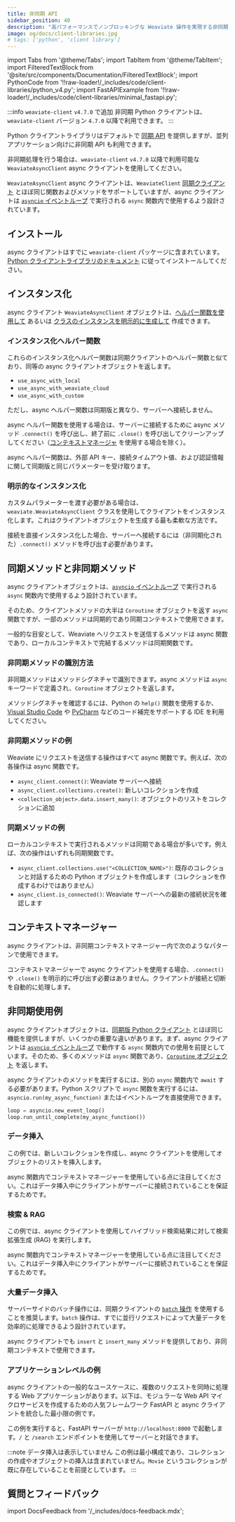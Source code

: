 ```yaml
---
title: 非同期 API
sidebar_position: 40
description: "高パフォーマンスでノンブロッキングな Weaviate 操作を実現する非同期 Python クライアントのドキュメント。"
image: og/docs/client-libraries.jpg
# tags: ['python', 'client library']
---
```


import Tabs from '@theme/Tabs';
import TabItem from '@theme/TabItem';
import FilteredTextBlock from '@site/src/components/Documentation/FilteredTextBlock';
import PythonCode from '!!raw-loader!/_includes/code/client-libraries/python_v4.py';
import FastAPIExample from '!!raw-loader!/_includes/code/client-libraries/minimal_fastapi.py';

:::info `weaviate-client` `v4.7.0` で追加
非同期 Python クライアントは、`weaviate-client` バージョン `4.7.0` 以降で利用できます。
:::

Python クライアントライブラリはデフォルトで [同期 API](./index.mdx) を提供しますが、並列アプリケーション向けに非同期 API も利用できます。

非同期処理を行う場合は、`weaviate-client` `v4.7.0` 以降で利用可能な `WeaviateAsyncClient` async クライアントを使用してください。

`WeaviateAsyncClient` async クライアントは、`WeaviateClient` [同期クライアント](./index.mdx) とほぼ同じ関数およびメソッドをサポートしていますが、async クライアントは [`asyncio` イベントループ](https://docs.python.org/3/library/asyncio-eventloop.html#asyncio-event-loop) で実行される `async` 関数内で使用するよう設計されています。

## インストール

async クライアントはすでに `weaviate-client` パッケージに含まれています。[Python クライアントライブラリのドキュメント](./index.mdx#installation) に従ってインストールしてください。

## インスタンス化

async クライアント `WeaviateAsyncClient` オブジェクトは、[ヘルパー関数を使用して](#instantiation-helper-functions) あるいは [クラスのインスタンスを明示的に生成して](#explicit-instantiation) 作成できます。

### インスタンス化ヘルパー関数

<!-- TODO[g-despot]: Add link to external Python references once created for "synchronous client helper functions" -->
これらのインスタンス化ヘルパー関数は同期クライアントのヘルパー関数と似ており、同等の async クライアントオブジェクトを返します。

- `use_async_with_local`
- `use_async_with_weaviate_cloud`
- `use_async_with_custom`

ただし、async ヘルパー関数は同期版と異なり、サーバーへ接続しません。

async ヘルパー関数を使用する場合は、サーバーに接続するために async メソッド `.connect()` を呼び出し、終了前に `.close()` を呼び出してクリーンアップしてください（[コンテキストマネージャ](#context-manager) を使用する場合を除く）。

<!-- TODO[g-despot]: Add link to external Python references once created for "external API keys", "connection timeout values" and "authentication details" -->
async ヘルパー関数は、外部 API キー、接続タイムアウト値、および認証情報に関して同期版と同じパラメーターを受け取ります。

<Tabs groupId="languages">
<TabItem value="wcd" label="WCD">

<FilteredTextBlock
  text={PythonCode}
  startMarker="# AsyncWCDInstantiation"
  endMarker="# END AsyncWCDInstantiation"
  language="py"
/>

</TabItem>
<TabItem value="local" label="Local">

  <FilteredTextBlock
    text={PythonCode}
    startMarker="# AsyncLocalInstantiationBasic"
    endMarker="# END AsyncLocalInstantiationBasic"
    language="py"
  />

</TabItem>

<!-- TODO - add embedded equivalent when available in client -->

<TabItem value="custom" label="Custom">

<FilteredTextBlock
  text={PythonCode}
  startMarker="# AsyncCustomInstantiationBasic"
  endMarker="# END AsyncCustomInstantiationBasic"
  language="py"
/>

</TabItem>
</Tabs>

### 明示的なインスタンス化

カスタムパラメーターを渡す必要がある場合は、`weaviate.WeaviateAsyncClient` クラスを使用してクライアントをインスタンス化します。これはクライアントオブジェクトを生成する最も柔軟な方法です。

<FilteredTextBlock
  text={PythonCode}
  startMarker="# AsyncDirectInstantiationFull"
  endMarker="# END AsyncDirectInstantiationFull"
  language="py"
/>

接続を直接インスタンス化した場合、サーバーへ接続するには（非同期化された）`.connect()` メソッドを呼び出す必要があります。

<FilteredTextBlock
  text={PythonCode}
  startMarker="# AsyncDirectInstantiationAndConnect"
  endMarker="# END AsyncDirectInstantiationAndConnect"
  language="py"
/>

## 同期メソッドと非同期メソッド

async クライアントオブジェクトは、[`asyncio` イベントループ](https://docs.python.org/3/library/asyncio-eventloop.html#asyncio-event-loop) で実行される `async` 関数内で使用するよう設計されています。

そのため、クライアントメソッドの大半は `Coroutine` オブジェクトを返す `async` 関数ですが、一部のメソッドは同期的であり同期コンテキストで使用できます。

一般的な目安として、Weaviate へリクエストを送信するメソッドは async 関数であり、ローカルコンテキストで完結するメソッドは同期関数です。

### 非同期メソッドの識別方法

非同期メソッドはメソッドシグネチャで識別できます。async メソッドは `async` キーワードで定義され、`Coroutine` オブジェクトを返します。

メソッドシグネチャを確認するには、Python の `help()` 関数を使用するか、[Visual Studio Code](https://code.visualstudio.com/docs) や [PyCharm](https://www.jetbrains.com/help/pycharm/viewing-reference-information.html) などのコード補完をサポートする IDE を利用してください。

### 非同期メソッドの例

Weaviate にリクエストを送信する操作はすべて async 関数です。例えば、次の各操作は async 関数です。

- `async_client.connect()`: Weaviate サーバーへ接続
- `async_client.collections.create()`: 新しいコレクションを作成
- `<collection_object>.data.insert_many()`: オブジェクトのリストをコレクションに追加



### 同期メソッドの例

ローカルコンテキストで実行されるメソッドは同期である場合が多いです。例えば、次の操作はいずれも同期関数です。

- `async_client.collections.use("<COLLECTION_NAME>")`: 既存のコレクションと対話するための Python オブジェクトを作成します（コレクションを作成するわけではありません）
- `async_client.is_connected()`: Weaviate サーバーへの最新の接続状況を確認します

## コンテキストマネージャー

async クライアントは、非同期コンテキストマネージャー内で次のようなパターンで使用できます。

<FilteredTextBlock
  text={PythonCode}
  startMarker="# START AsyncContextManager"
  endMarker="# END AsyncContextManager"
  language="py"
/>

コンテキストマネージャーで async クライアントを使用する場合、`.connect()` や `.close()` を明示的に呼び出す必要はありません。クライアントが接続と切断を自動的に処理します。

## 非同期使用例

async クライアントオブジェクトは、[同期版 Python クライアント](./index.mdx) とほぼ同じ機能を提供しますが、いくつかの重要な違いがあります。まず、async クライアントは [`asyncio` イベントループ](https://docs.python.org/3/library/asyncio-eventloop.html#asyncio-event-loop) で動作する `async` 関数内での使用を前提としています。そのため、多くのメソッドは `async` 関数であり、[`Coroutine` オブジェクト](https://docs.python.org/3/library/asyncio-task.html#coroutine) を返します。

async クライアントのメソッドを実行するには、別の `async` 関数内で `await` する必要があります。Python スクリプトで `async` 関数を実行するには、`asyncio.run(my_async_function)` またはイベントループを直接使用できます。

```python
loop = asyncio.new_event_loop()
loop.run_until_complete(my_async_function())
```

### データ挿入

この例では、新しいコレクションを作成し、async クライアントを使用してオブジェクトのリストを挿入します。

async 関数内でコンテキストマネージャーを使用している点に注目してください。これはデータ挿入中にクライアントがサーバーに接続されていることを保証するためです。

<FilteredTextBlock
  text={PythonCode}
  startMarker="# START AsyncInsertionExample"
  endMarker="# END AsyncInsertionExample"
  language="py"
/>

### 検索 & RAG

この例では、async クライアントを使用してハイブリッド検索結果に対して検索拡張生成 (RAG) を実行します。

async 関数内でコンテキストマネージャーを使用している点に注目してください。これはデータ挿入中にクライアントがサーバーに接続されていることを保証するためです。

<FilteredTextBlock
  text={PythonCode}
  startMarker="# START AsyncSearchExample"
  endMarker="# END AsyncSearchExample"
  language="py"
/>

### 大量データ挿入

サーバーサイドのバッチ操作には、同期クライアントの [`batch` 操作](../../manage-objects/import.mdx) を使用することを推奨します。`batch` 操作は、すでに並行リクエストによって大量データを効率的に処理できるよう設計されています。

async クライアントでも `insert` と `insert_many` メソッドを提供しており、非同期コンテキストで使用できます。

### アプリケーションレベルの例

async クライアントの一般的なユースケースに、複数のリクエストを同時に処理する Web アプリケーションがあります。以下は、モジュラーな Web API マイクロサービスを作成するための人気フレームワーク FastAPI と async クライアントを統合した最小限の例です。

<FilteredTextBlock
  text={FastAPIExample}
  startMarker="# START FastAPI Example"
  endMarker="# END FastAPI Example"
  language="py"
/>

この例を実行すると、FastAPI サーバーが `http://localhost:8000` で起動します。`/` と `/search` エンドポイントを使用してサーバーと対話できます。

:::note データ挿入は表示していません
この例は最小構成であり、コレクションの作成やオブジェクトの挿入は含まれていません。`Movie` というコレクションが既に存在していることを前提としています。
:::

## 質問とフィードバック

import DocsFeedback from '/_includes/docs-feedback.mdx';

<DocsFeedback/>


